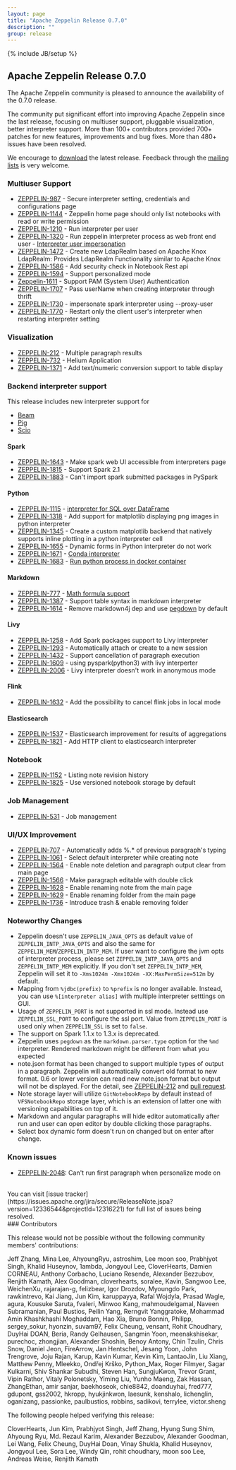```yaml
---
layout: page
title: "Apache Zeppelin Release 0.7.0"
description: ""
group: release
---
```

<!--
Licensed under the Apache License, Version 2.0 (the "License");
you may not use this file except in compliance with the License.
You may obtain a copy of the License at

http://www.apache.org/licenses/LICENSE-2.0

Unless required by applicable law or agreed to in writing, software
distributed under the License is distributed on an "AS IS" BASIS,
WITHOUT WARRANTIES OR CONDITIONS OF ANY KIND, either express or implied.
See the License for the specific language governing permissions and
limitations under the License.
-->
{% include JB/setup %}

## Apache Zeppelin Release 0.7.0

The Apache Zeppelin community is pleased to announce the availability of the 0.7.0 release.

The community put significant effort into improving Apache Zeppelin since the last release, focusing on multiuser support, pluggable visualization, better interpreter support.
More than 100+ contributors provided 700+ patches for new features, improvements and bug fixes.
More than 480+ issues have been resolved.

We encourage to [download](../../download.html) the latest release. Feedback through the [mailing lists](../../community.html) is very welcome.

### Multiuser Support
   * [ZEPPELIN-987](https://issues.apache.org/jira/browse/ZEPPELIN-987) - Secure interpreter setting, credentials and configurations page
   * [ZEPPELIN-1144](https://issues.apache.org/jira/browse/ZEPPELIN-1144) - Zeppelin home page should only list notebooks with read or write permission
   * [ZEPPELIN-1210](https://issues.apache.org/jira/browse/ZEPPELIN-1210) - Run interpreter per user
   * [ZEPPELIN-1320](https://issues.apache.org/jira/browse/ZEPPELIN-1320) - Run zeppelin interpreter process as web front end user - [Interpreter user impersonation](../../docs/0.7.0/manual/userimpersonation.html)
   * [ZEPPELIN-1472](https://issues.apache.org/jira/browse/ZEPPELIN-1472) - Create new LdapRealm based on Apache Knox LdapRealm: Provides LdapRealm Functionality similar to Apache Knox
   * [ZEPPELIN-1586](https://issues.apache.org/jira/browse/ZEPPELIN-1586) - Add security check in Notebook Rest api
   * [ZEPPELIN-1594](https://issues.apache.org/jira/browse/ZEPPELIN-1594) - Support personalized mode
   * [Zeppelin-1611](https://issues.apache.org/jira/browse/ZEPPELIN-1611) - Support PAM (System User) Authentication
   * [ZEPPELIN-1707](https://issues.apache.org/jira/browse/ZEPPELIN-1707) - Pass userName when creating interpreter through thrift
   * [ZEPPELIN-1730](https://issues.apache.org/jira/browse/ZEPPELIN-1730) - impersonate spark interpreter using --proxy-user
   * [ZEPPELIN-1770](https://issues.apache.org/jira/browse/ZEPPELIN-1770) - Restart only the client user's interpreter when restarting interpreter setting

### Visualization
   * [ZEPPELIN-212](https://issues.apache.org/jira/browse/ZEPPELIN-212) - Multiple paragraph results
   * [ZEPPELIN-732](https://issues.apache.org/jira/browse/ZEPPELIN-732) - Helium Application
   * [ZEPPELIN-1371](https://issues.apache.org/jira/browse/ZEPPELIN-1371) - Add text/numeric conversion support to table display

### Backend interpreter support

This release includes new interpreter support for

   * [Beam](../../docs/0.7.0/interpreter/beam.html)
   * [Pig](../../docs/0.7.0/interpreter/pig.html)
   * [Scio](../../docs/0.7.0/interpreter/scio.html)

#### Spark
   * [ZEPPELIN-1643](https://issues.apache.org/jira/browse/ZEPPELIN-1643) - Make spark web UI accessible from interpreters page
   * [ZEPPELIN-1815](https://issues.apache.org/jira/browse/ZEPPELIN-1815) - Support Spark 2.1
   * [ZEPPELIN-1883](https://issues.apache.org/jira/browse/ZEPPELIN-1883) - Can't import spark submitted packages in PySpark

#### Python
   * [ZEPPELIN-1115](https://issues.apache.org/jira/browse/ZEPPELIN-1115) - [interpreter for SQL over DataFrame](../../docs/0.7.0/interpreter/python.html#sql-over-pandas-dataframes)
   * [ZEPPELIN-1318](https://issues.apache.org/jira/browse/ZEPPELIN-1318) - Add support for matplotlib displaying png images in python interpreter
   * [ZEPPELIN-1345](https://issues.apache.org/jira/browse/ZEPPELIN-1345) - Create a custom matplotlib backend that natively supports inline plotting in a python interpreter cell
   * [ZEPPELIN-1655](https://issues.apache.org/jira/browse/ZEPPELIN-1655) - Dynamic forms in Python interpreter do not work
   * [ZEPPELIN-1671](https://issues.apache.org/jira/browse/ZEPPELIN-1671) - [Conda interpreter](../../docs/0.7.0/interpreter/python.html#conda)
   * [ZEPPELIN-1683](https://issues.apache.org/jira/browse/ZEPPELIN-1683) - [Run python process in docker container](../../docs/0.7.0/interpreter/python.html#docker)

#### Markdown
   * [ZEPPELIN-777](https://issues.apache.org/jira/browse/ZEPPELIN-777) - [Math formula support](../../docs/0.7.0/displaysystem/basicdisplaysystem.html#mathematical-expressions)
   * [ZEPPELIN-1387](https://issues.apache.org/jira/browse/ZEPPELIN-1387) - Support table syntax in markdown interpreter
   * [ZEPPELIN-1614](https://issues.apache.org/jira/browse/ZEPPELIN-1614) - Remove markdown4j dep and use [pegdown](../../docs/0.7.0/interpreter/markdown.html#pegdown-parser) by default

#### Livy
   * [ZEPPELIN-1258](https://issues.apache.org/jira/browse/ZEPPELIN-1258) - Add Spark packages support to Livy interpreter
   * [ZEPPELIN-1293](https://issues.apache.org/jira/browse/ZEPPELIN-1293) - Automatically attach or create to a new session
   * [ZEPPELIN-1432](https://issues.apache.org/jira/browse/ZEPPELIN-1432) - Support cancellation of paragraph execution
   * [ZEPPELIN-1609](https://issues.apache.org/jira/browse/ZEPPELIN-1609) - using pyspark(python3) with livy interperter
   * [ZEPPELIN-2006](https://issues.apache.org/jira/browse/ZEPPELIN-2006) - Livy interpreter doesn't work in anonymous mode

#### Flink
   * [ZEPPELIN-1632](https://issues.apache.org/jira/browse/ZEPPELIN-1632) - Add the possibility to cancel flink jobs in local mode

#### Elasticsearch
   * [ZEPPELIN-1537](https://issues.apache.org/jira/browse/ZEPPELIN-1537) - Elasticsearch improvement for results of aggregations
   * [ZEPPELIN-1821](https://issues.apache.org/jira/browse/ZEPPELIN-1821) - Add HTTP client to elasticsearch interpreter    


### Notebook
   * [ZEPPELIN-1152](https://issues.apache.org/jira/browse/ZEPPELIN-1152) - Listing note revision history
   * [ZEPPELIN-1825](https://issues.apache.org/jira/browse/ZEPPELIN-1825) - Use versioned notebook storage by default

### Job Management
   * [ZEPPELIN-531](https://issues.apache.org/jira/browse/ZEPPELIN-531) - Job management

### UI/UX Improvement
   * [ZEPPELIN-707](https://issues.apache.org/jira/browse/ZEPPELIN-707) - Automatically adds %.* of previous paragraph's typing
   * [ZEPPELIN-1061](https://issues.apache.org/jira/browse/ZEPPELIN-1061) - Select default interpreter while creating note
   * [ZEPPELIN-1564](https://issues.apache.org/jira/browse/ZEPPELIN-1564) - Enable note deletion and paragraph output clear from main page
   * [ZEPPELIN-1566](https://issues.apache.org/jira/browse/ZEPPELIN-1566) - Make paragraph editable with double click
   * [ZEPPELIN-1628](https://issues.apache.org/jira/browse/ZEPPELIN-1628) - Enable renaming note from the main page
   * [ZEPPELIN-1629](https://issues.apache.org/jira/browse/ZEPPELIN-1629) - Enable renaming folder from the main page
   * [ZEPPELIN-1736](https://issues.apache.org/jira/browse/ZEPPELIN-1736) - Introduce trash & enable removing folder

### Noteworthy Changes
   * Zeppelin doesn't use `ZEPPELIN_JAVA_OPTS` as default value of `ZEPPELIN_INTP_JAVA_OPTS` and also the same for `ZEPPELIN_MEM`/`ZEPPELIN_INTP_MEM`. If user want to configure the jvm opts of interpreter process, please set `ZEPPELIN_INTP_JAVA_OPTS` and `ZEPPELIN_INTP_MEM` explicitly. If you don't set `ZEPPELIN_INTP_MEM`, Zeppelin will set it to `-Xms1024m -Xmx1024m -XX:MaxPermSize=512m` by default.
   * Mapping from `%jdbc(prefix)` to `%prefix` is no longer available. Instead, you can use ``%[interpreter alias]`` with multiple interpreter setttings on GUI.
   * Usage of `ZEPPELIN_PORT` is not supported in ssl mode. Instead use `ZEPPELIN_SSL_PORT` to configure the ssl port. Value from `ZEPPELIN_PORT` is used only when `ZEPPELIN_SSL` is set to `false`.
   * The support on Spark 1.1.x to 1.3.x is deprecated.
   * Zeppelin uses `pegdown` as the `markdown.parser.type` option for the `%md` interpreter. Rendered markdown might be different from what you expected
   * note.json format has been changed to support multiple types of output in a paragraph. Zeppelin will automatically convert old format to new format. 0.6 or lower version can read new note.json format but output will not be displayed. For the detail, see [ZEPPELIN-212](http://issues.apache.org/jira/browse/ZEPPELIN-212) and [pull request](https://github.com/apache/zeppelin/pull/1658).
   * Note storage layer will utilize `GitNotebookRepo` by default instead of `VFSNotebookRepo` storage layer, which is an extension of latter one with versioning capabilities on top of it.
   * Markdown and angular paragraphs will hide editor automatically after run and user can open editor by double clicking those paragraphs.
   * Select box dynamic form doesn't run on changed but on enter after change.

### Known issues
   * [ZEPPELIN-2048](https://issues.apache.org/jira/browse/ZEPPELIN-2048): Can't run first paragraph when personalize mode on

<br />
You can visit [issue tracker](https://issues.apache.org/jira/secure/ReleaseNote.jspa?version=12336544&projectId=12316221) for full list of issues being resolved.


<br />
### Contributors

This release would not be possible without the following community members' contributions:

Jeff Zhang, Mina Lee, AhyoungRyu, astroshim, Lee moon soo, Prabhjyot Singh, Khalid Huseynov, 1ambda, Jongyoul Lee, CloverHearts, Damien CORNEAU, Anthony Corbacho, Luciano Resende, Alexander Bezzubov, Renjith Kamath, Alex Goodman, cloverhearts, soralee, Kavin, Sangwoo Lee, WeichenXu, rajarajan-g, felizbear, Igor Drozdov, Myoungdo Park, rawkintrevo, Kai Jiang, Jun Kim, karuppayya, Rafal Wojdyla, Prasad Wagle, agura, Kousuke Saruta, fvaleri, Minwoo Kang, mahmoudelgamal, Naveen Subramanian, Paul Bustios, Peilin Yang, Rerngvit Yanggratoke, Mohammad Amin Khashkhashi Moghaddam, Hao Xia, Bruno Bonnin, Philipp, sergey\_sokur, hyonzin, suvam97, Felix Cheung, vensant, Rohit Choudhary, DuyHai DOAN, Beria, Randy Gelhausen, Sangmin Yoon, meenakshisekar, purechoc, zhongjian, Alexander Shoshin, Benoy Antony, Chin Tzulin, Chris Snow, Daniel Jeon, FireArrow, Jan Hentschel, Jesang Yoon, John Trengrove, Joju Rajan, Karup, Kavin Kumar, Kevin Kim, LantaoJin, Liu Xiang, Matthew Penny, Mleekko, Ondřej Krško, Python_Max, Roger Filmyer, Sagar Kulkarni, Shiv Shankar Subudhi, Steven Han, SungjuKwon, Trevor Grant, Vipin Rathor, Vitaly Polonetsky, Yiming Liu, Yunho Maeng, Zak Hassan, ZhangEthan, amir sanjar, baekhoseok, chie8842, doanduyhai, fred777, gdupont, gss2002, hkropp, hyukjinkwon, laesunk, kenshalo, lichenglin, oganizang, passionke, paulbustios, robbins, sadikovi, terrylee, victor.sheng

The following people helped verifying this release:

CloverHearts, Jun Kim, Prabhjyot Singh, Jeff Zhang, Hyung Sung Shim, Ahyoung Ryu, Md. Rezaul Karim, Alexander Bezzubov, Alexander Goodman, Lei Wang, Felix Cheung, DuyHai Doan, Vinay Shukla, Khalid Huseynov, Jongyoul Lee, Sora Lee, Windy Qin, rohit choudhary, moon soo Lee, Andreas Weise, Renjith Kamath
